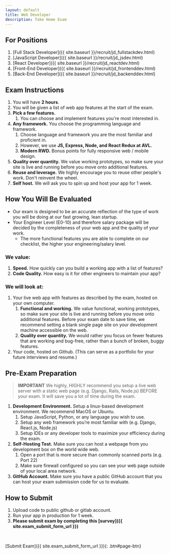 ```yaml
---
layout: default
title: Web Developer
description: Take Home Exam
---
```


## For Positions
1. [Full Stack Developer]({{ site.baseurl }}/recruit/jd_fullstackdev.html)
1. [JavaScript Developer]({{ site.baseurl }}/recruit/jd_jsdev.html)
1. [React Developer]({{ site.baseurl }}/recruit/jd_reactdev.html)
1. [Front-End Developer]({{ site.baseurl }}/recruit/jd_frontenddev.html)
1. [Back-End Developer]({{ site.baseurl }}/recruit/jd_backenddev.html)

## Exam Instructions
1. You will have **2 hours**.
1. You will be given a list of web app features at the start of the exam. 
1. **Pick a few features.**
	1. You can choose and implement features you're most interested in.
1. **Any framework.** You choose the programming language and framework.
	1. Choose language and framework you are the most familiar and proficient in. 
	1. However, we use **JS, Express, Node, and React Redux at AVL.**
	1. **Modern RWD.** Bonus points for fully responsive web / mobile design.
1. **Quality over quantity.** We value working prototypes, so make sure your site is live and running before you move onto additional features.
1. **Reuse and leverage.** We highly encourage you to reuse other people's work. Don't reinvent the wheel.
1. **Self host.** We will ask you to spin up and host your app for 1 week.

## How You Will Be Evaluated
* Our exam is designed to be an accurate reflection of the type of work you will be doing at our fast growing, lean startup. 
* Your Engineer Level (E0-10) and therefore salary package will be decided by the completeness of your web app and the quality of your work. 
	* The more functional features you are able to complete on our checklist, the higher your engineering/salary level.

### We value:
1. **Speed.** How quickly can you build a working app with a list of features?
1. **Code Quality.** How easy is it for other engineers to maintain your app?

### We will look at:
1. Your live web app with features as described by the exam, hosted on your own computer.
	1. **Functional and working.** We value functional, working prototypes, so make sure your site is live and running before you move onto additional features. Before your exam date to save time, we recommend setting a blank single page site on your development machine accessible on the web.
	1. **Quality over quantity.** We would rather you focus on fewer features that are working and bug-free, rather than a bunch of broken, buggy features.
1. Your code, hosted on Github. (This can serve as a portfolio for your future interviews and resume.)

## Pre-Exam Preparation
> **IMPORTANT**
> We highly, HIGHLY recommend you setup a live web server with a static web page (e.g. Django, Rails, Node.js) BEFORE your exam.
> It will save you a lot of time during the exam.

1. **Development Environment.** Setup a linux-based development environment. We recommend MacOS or Ubuntu.
	1. Setup JavaScript, Python, or any language you wish to use.
	1. Setup any web framework you’re most familiar with (e.g. Django, React.js, Node.js)
	1. Setup IDEs or any developer tools to maximize your efficiency during the exam.
1. **Self-Hosting Test.** Make sure you can host a webpage from you development box on the world wide web.
	1. Open a port that is more secure than commonly scanned ports (e.g. Port 22)
	1. Make sure firewall configured so you can see your web page outside of your local area network.
1. **GitHub Account.** Make sure you have a public GitHub account that you can host your exam submission code for us to evaluate.

## How to Submit
1. Upload code to public github or gitlab account.
1. Run your app in production for 1 week.
1. **Please submit exam by completing this [survey]({{ site.exam_submit_form_url }})**

<br>

[Submit Exam]({{ site.exam_submit_form_url }}){: .btn#page-btn}